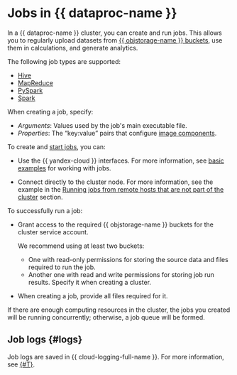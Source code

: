 # Jobs in {{ dataproc-name }}

In a {{ dataproc-name }} cluster, you can create and run jobs. This allows you to regularly upload datasets from [{{ objstorage-name }} buckets](../../storage/concepts/bucket.md), use them in calculations, and generate analytics.

The following job types are supported:

* [Hive](https://cwiki.apache.org/confluence/display/HIVE#Home-HiveDocumentation)
* [MapReduce](https://hadoop.apache.org/docs/stable/hadoop-mapreduce-client/hadoop-mapreduce-client-core/MapReduceTutorial.html)
* [PySpark](https://spark.apache.org/docs/latest/api/python/index.html)
* [Spark](https://spark.apache.org/docs/latest/)

When creating a job, specify:

* _Arguments_: Values used by the job's main executable file.
* _Properties_: The <q>key:value</q> pairs that configure [image components](./environment.md).

To create and [start jobs](../operations/running-jobs.md), you can:

* Use the {{ yandex-cloud }} interfaces. For more information, see [basic examples](../tutorials/job-overview.md#jobs-basic-tutorials) for working with jobs.


* Connect directly to the cluster node. For more information, see the example in the [Running jobs from remote hosts that are not part of the cluster](../tutorials/remote-run-job.md) section.


To successfully run a job:

* Grant access to the required {{ objstorage-name }} buckets for the cluster service account.

    We recommend using at least two buckets:
    * One with read-only permissions for storing the source data and files required to run the job.
    * Another one with read and write permissions for storing job run results. Specify it when creating a cluster.

* When creating a job, provide all files required for it.

If there are enough computing resources in the cluster, the jobs you created will be running concurrently; otherwise, a job queue will be formed.

## Job logs {#logs}

Job logs are saved in {{ cloud-logging-full-name }}. For more information, see [{#T}](../operations/logging.md).